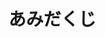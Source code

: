 <!-- 略：<headにFirebaseとQRCodeライブラリ読み込み -->
<body>
  <h1 id="title">あみだくじ</h1>
  <canvas id="canvas" width="320" height="500"></canvas>
  <div id="status"></div>
  <div id="qrcode"></div>

<script>
  // Firebase初期化省略

  const code = new URLSearchParams(location.search).get('code');
  const docRef = firestore.collection('amida').doc(code);

  docRef.onSnapshot(async snap => {
    const data = snap.data();
    if (!data) return;

    document.getElementById('title').textContent = data.title;
    const { names, items, lines } = data;

    drawAmida(lines);
    renderResults(data.results);
    genQR(location.href);
  });

  document.getElementById('canvas').addEventListener('click', async evt => {
    const col = pickColumn(evt.offsetX);
    const pathPos = simulate(lines, col, names.length);
    await docRef.update({ [`results.${col}`]: pathPos });
  });
</script>
